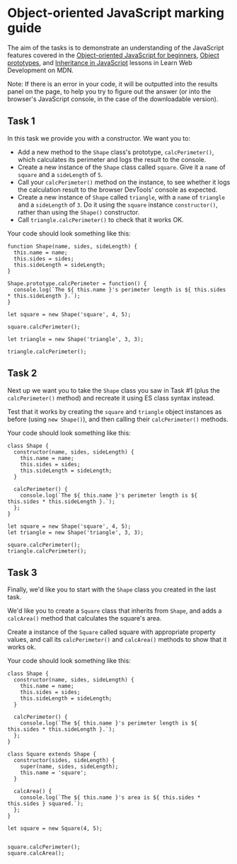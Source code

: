 # Object-oriented JavaScript marking guide

The aim of the tasks is to demonstrate an understanding of the JavaScript features covered in the [Object-oriented JavaScript for beginners](https://wiki.developer.mozilla.org/en-US/docs/Learn/JavaScript/Objects/Object-oriented_JS), [Object prototypes](https://wiki.developer.mozilla.org/en-US/docs/Learn/JavaScript/Objects/Object_prototypes), and [Inheritance in JavaScript](https://wiki.developer.mozilla.org/en-US/docs/Learn/JavaScript/Objects/Inheritance) lessons in Learn Web Development on MDN.

Note: If there is an error in your code, it will be outputted into the results panel on the page, to help you try to figure out the answer (or into the browser's JavaScript console, in the case of the downloadable version).

## Task 1

In this task we provide you with a constructor. We want you to:

* Add a new method to the `Shape` class's prototype, `calcPerimeter()`, which calculates its perimeter and logs the result to the console.
* Create a new instance of the `Shape` class called `square`. Give it a `name` of `square` and a `sideLength` of `5`.
* Call your `calcPerimeter()` method on the instance, to see whether it logs the calculation result to the browser DevTools' console as expected.
* Create a new instance of `Shape` called `triangle`, with a `name` of `triangle` and a `sideLength` of `3`. Do it using the `square` instance `constructor()`, rather than using the `Shape()` constructor.
* Call `triangle.calcPerimeter()` to check that it works OK.

Your code should look something like this:

```
function Shape(name, sides, sideLength) {
  this.name = name;
  this.sides = sides;
  this.sideLength = sideLength;
}

Shape.prototype.calcPerimeter = function() {
  console.log(`The ${ this.name }'s perimeter length is ${ this.sides * this.sideLength }.`);
}

let square = new Shape('square', 4, 5);

square.calcPerimeter();

let triangle = new Shape('triangle', 3, 3);

triangle.calcPerimeter();
```

## Task 2

Next up we want you to take the `Shape` class you saw in Task #1 (plus the `calcPerimeter()` method) and recreate it using ES class syntax instead. 

Test that it works by creating the `square` and `triangle` object instances as before (using `new Shape()`), and then calling their `calcPerimeter()` methods.

Your code should look something like this:

```
class Shape {
  constructor(name, sides, sideLength) {
    this.name = name;
    this.sides = sides;
    this.sideLength = sideLength;
  }

  calcPerimeter() {
    console.log(`The ${ this.name }'s perimeter length is ${ this.sides * this.sideLength }.`);
  };
}

let square = new Shape('square', 4, 5);
let triangle = new Shape('triangle', 3, 3);

square.calcPerimeter();
triangle.calcPerimeter();
```

## Task 3

Finally, we'd like you to start with the `Shape` class you created in the last task.

We'd like you to create a `Square` class that inherits from `Shape`, and adds a `calcArea()` method that calculates the square's area.

Create a instance of the `Square` called square with appropriate property values, and call its `calcPerimeter()` and `calcArea()` methods to show that it works ok.

Your code should look something like this:

```
class Shape {
  constructor(name, sides, sideLength) {
    this.name = name;
    this.sides = sides;
    this.sideLength = sideLength;
  }

  calcPerimeter() {
    console.log(`The ${ this.name }'s perimeter length is ${ this.sides * this.sideLength }.`);
  };
}

class Square extends Shape {
  constructor(sides, sideLength) { 
    super(name, sides, sideLength);
    this.name = 'square'; 
  }
  
  calcArea() {
    console.log(`The ${ this.name }'s area is ${ this.sides * this.sides } squared.`);
  };
}

let square = new Square(4, 5);


square.calcPerimeter();
square.calcArea();
```

